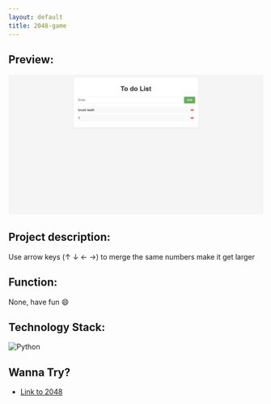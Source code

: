 ```yaml
---
layout: default
title: 2048-game
---
```

## Preview:
![to-do](https://raw.githubusercontent.com/endElder/endElder.github.io/master/assets/img/todo.png)

## Project description: 
Use arrow keys (↑ ↓ ← →) to merge the same numbers make it get larger

## Function:
None, have fun 😄

## Technology Stack:
![Python](https://img.shields.io/badge/Python-3776AB?style=flat&logo=python&logoColor=white)
## Wanna Try?



- [Link to 2048]([https://github.com/endElder/to-do](https://github.com/endElder/to-do)
)
